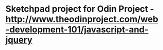 # Sketchpad project for Odin Project - http://www.theodinproject.com/web-development-101/javascript-and-jquery
